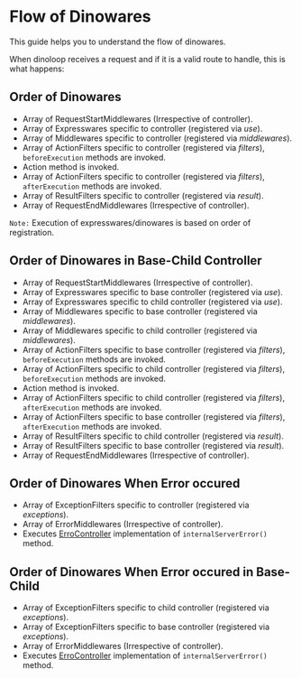 # Flow of Dinowares
This guide helps you to understand the flow of dinowares.

When dinoloop receives a request and if it is a valid route to handle, this is what happens: 

## Order of Dinowares
* Array of RequestStartMiddlewares (Irrespective of controller).
* Array of Expresswares specific to controller (registered via *use*).
* Array of Middlewares specific to controller (registered via *middlewares*).
* Array of ActionFilters specific to controller (registered via *filters*), `beforeExecution` methods are invoked.
* Action method is invoked.
* Array of ActionFilters specific to controller (registered via *filters*), `afterExecution` methods are invoked.
* Array of ResultFilters specific to controller (registered via *result*).
* Array of RequestEndMiddlewares (Irrespective of controller).

`Note:` Execution of expresswares/dinowares is based on order of registration.

## Order of Dinowares in Base-Child Controller
* Array of RequestStartMiddlewares (Irrespective of controller).
* Array of Expresswares specific to base controller (registered via *use*).
* Array of Expresswares specific to child controller (registered via *use*).
* Array of Middlewares specific to base controller (registered via *middlewares*).
* Array of Middlewares specific to child controller (registered via *middlewares*).
* Array of ActionFilters specific to base controller (registered via *filters*), `beforeExecution` methods are invoked.
* Array of ActionFilters specific to child controller (registered via *filters*), `beforeExecution` methods are invoked.
* Action method is invoked.
* Array of ActionFilters specific to child controller (registered via *filters*), `afterExecution` methods are invoked.
* Array of ActionFilters specific to base controller (registered via *filters*), `afterExecution` methods are invoked.
* Array of ResultFilters specific to child controller (registered via *result*).
* Array of ResultFilters specific to base controller (registered via *result*).
* Array of RequestEndMiddlewares (Irrespective of controller).

## Order of Dinowares When Error occured
* Array of ExceptionFilters specific to controller (registered via *exceptions*).
* Array of ErrorMiddlewares (Irrespective of controller).
* Executes [ErroController](https://github.com/ParallelTask/dinoloop/blob/master/wiki/controllers.md#errorcontroller) implementation of `internalServerError()` method.

## Order of Dinowares When Error occured in Base-Child
* Array of ExceptionFilters specific to child controller (registered via *exceptions*).
* Array of ExceptionFilters specific to base controller (registered via *exceptions*).
* Array of ErrorMiddlewares (Irrespective of controller).
* Executes [ErroController](https://github.com/ParallelTask/dinoloop/blob/master/wiki/controllers.md#errorcontroller) implementation of `internalServerError()` method.
